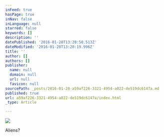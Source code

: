 ```yaml
---
inFeed: true
hasPage: true
inNav: false
inLanguage: null
starred: false
keywords: []
description: ''
datePublished: '2016-01-28T13:20:50.513Z'
dateModified: '2016-01-28T13:20:19.996Z'
title: ''
author: []
authors: []
publisher:
  name: null
  domain: null
  url: null
  favicon: null
sourcePath: _posts/2016-01-28-a59af226-3321-4954-a022-de519dc6147a.md
published: true
url: a59af226-3321-4954-a022-de519dc6147a/index.html
_type: Article

---
```

![](https://the-grid-user-content.s3-us-west-2.amazonaws.com/e69f7aa1-dcfb-443e-84db-6b3ce281d9a8.jpg)

Aliens?